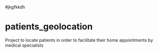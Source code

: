 #jkgfkkdh
# patients_geolocation
Project to locate patients in order to facilitate their home appointments by medical specialists
